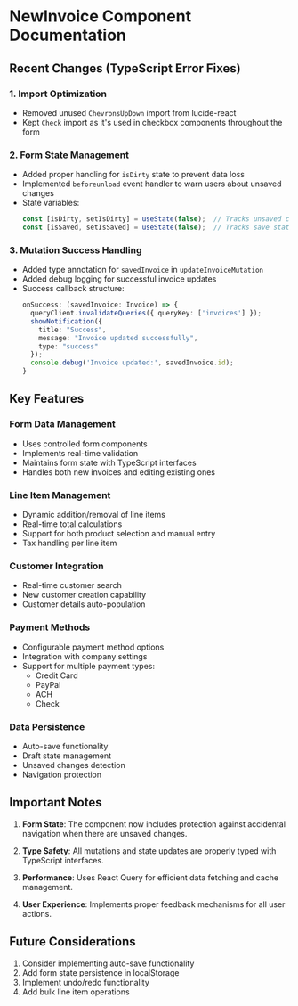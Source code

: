 # NewInvoice Component Documentation

## Recent Changes (TypeScript Error Fixes)

### 1. Import Optimization
- Removed unused `ChevronsUpDown` import from lucide-react
- Kept `Check` import as it's used in checkbox components throughout the form

### 2. Form State Management
- Added proper handling for `isDirty` state to prevent data loss
- Implemented `beforeunload` event handler to warn users about unsaved changes
- State variables:
  ```typescript
  const [isDirty, setIsDirty] = useState(false);  // Tracks unsaved changes
  const [isSaved, setIsSaved] = useState(false);  // Tracks save state
  ```

### 3. Mutation Success Handling
- Added type annotation for `savedInvoice` in `updateInvoiceMutation`
- Added debug logging for successful invoice updates
- Success callback structure:
  ```typescript
  onSuccess: (savedInvoice: Invoice) => {
    queryClient.invalidateQueries({ queryKey: ['invoices'] });
    showNotification({
      title: "Success",
      message: "Invoice updated successfully",
      type: "success"
    });
    console.debug('Invoice updated:', savedInvoice.id);
  }
  ```

## Key Features

### Form Data Management
- Uses controlled form components
- Implements real-time validation
- Maintains form state with TypeScript interfaces
- Handles both new invoices and editing existing ones

### Line Item Management
- Dynamic addition/removal of line items
- Real-time total calculations
- Support for both product selection and manual entry
- Tax handling per line item

### Customer Integration
- Real-time customer search
- New customer creation capability
- Customer details auto-population

### Payment Methods
- Configurable payment method options
- Integration with company settings
- Support for multiple payment types:
  - Credit Card
  - PayPal
  - ACH
  - Check

### Data Persistence
- Auto-save functionality
- Draft state management
- Unsaved changes detection
- Navigation protection

## Important Notes

1. **Form State**: The component now includes protection against accidental navigation when there are unsaved changes.

2. **Type Safety**: All mutations and state updates are properly typed with TypeScript interfaces.

3. **Performance**: Uses React Query for efficient data fetching and cache management.

4. **User Experience**: Implements proper feedback mechanisms for all user actions.

## Future Considerations

1. Consider implementing auto-save functionality
2. Add form state persistence in localStorage
3. Implement undo/redo functionality
4. Add bulk line item operations 